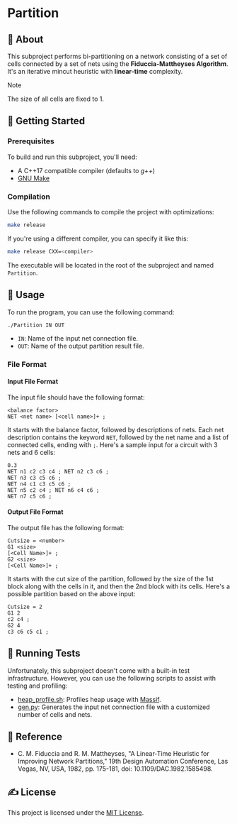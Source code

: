 # Partition

## 🧐 About

This subproject performs bi-partitioning on a network consisting of a set of cells connected by a set of nets using the **Fiduccia-Mattheyses Algorithm**. It's an iterative mincut heuristic with **linear-time** complexity.

> [!note]
> The size of all cells are fixed to 1.

## 🏁 Getting Started

### Prerequisites

To build and run this subproject, you'll need:

- A C++17 compatible compiler (defaults to _g++_)
- [GNU Make](https://www.gnu.org/software/make/)

### Compilation

Use the following commands to compile the project with optimizations:

```sh
make release
```

If you're using a different compiler, you can specify it like this:

```sh
make release CXX=<compiler>
```

The executable will be located in the root of the subproject and named `Partition`.

## 🎈 Usage

To run the program, you can use the following command:

```sh
./Partition IN OUT
```

- `IN`: Name of the input net connection file.
- `OUT`: Name of the output partition result file.

### File Format

#### Input File Format

The input file should have the following format:

```
<balance factor>
NET <net name> [<cell name>]+ ;
```

It starts with the balance factor, followed by descriptions of nets. Each net description contains the keyword `NET`, followed by the net name and a list of connected cells, ending with `;`.
Here's a sample input for a circuit with 3 nets and 6 cells:

```
0.3
NET n1 c2 c3 c4 ; NET n2 c3 c6 ;
NET n3 c3 c5 c6 ;
NET n4 c1 c3 c5 c6 ;
NET n5 c2 c4 ; NET n6 c4 c6 ;
NET n7 c5 c6 ;
```

#### Output File Format

The output file has the following format:

```
Cutsize = <number>
G1 <size>
[<Cell Name>]+ ;
G2 <size>
[<Cell Name>]+ ;
```

It starts with the cut size of the partition, followed by the size of the 1st block along with the cells in it, and then the 2nd block with its cells.
Here's a possible partition based on the above input:

```
Cutsize = 2
G1 2
c2 c4 ;
G2 4
c3 c6 c5 c1 ;
```

## 🔧 Running Tests

Unfortunately, this subproject doesn't come with a built-in test infrastructure. However, you can use the following scripts to assist with testing and profiling:

- [heap_profile.sh](./test/heap_profile.sh): Profiles heap usage with [Massif](https://valgrind.org/docs/manual/ms-manual.html).
- [gen.py](./test/gen.py): Generates the input net connection file with a customized number of cells and nets.

## 🎉 Reference

- C. M. Fiduccia and R. M. Mattheyses, "A Linear-Time Heuristic for Improving Network Partitions," 19th Design Automation Conference, Las Vegas, NV, USA, 1982, pp. 175-181, doi: 10.1109/DAC.1982.1585498.

## ✍️ License

This project is licensed under the [MIT License](./LICENSE).
